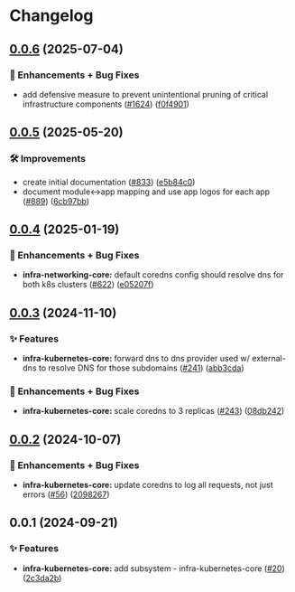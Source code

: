 # Changelog

## [0.0.6](https://github.com/ppat/homelab-ops-kubernetes-apps/compare/infra-kubernetes-core-v0.0.5...infra-kubernetes-core-v0.0.6) (2025-07-04)


### 🚀 Enhancements + Bug Fixes

* add defensive measure to prevent unintentional pruning of critical infrastructure components ([#1624](https://github.com/ppat/homelab-ops-kubernetes-apps/issues/1624)) ([f0f4901](https://github.com/ppat/homelab-ops-kubernetes-apps/commit/f0f4901cbab8f0f98876f5c881a823b96736d4b4))

## [0.0.5](https://github.com/ppat/homelab-ops-kubernetes-apps/compare/infra-kubernetes-core-v0.0.4...infra-kubernetes-core-v0.0.5) (2025-05-20)


### 🛠 Improvements

* create initial documentation ([#833](https://github.com/ppat/homelab-ops-kubernetes-apps/issues/833)) ([e5b84c0](https://github.com/ppat/homelab-ops-kubernetes-apps/commit/e5b84c03920d34e3055bea987b465e04092af030))
* document module&lt;-&gt;app mapping and use app logos for each app ([#889](https://github.com/ppat/homelab-ops-kubernetes-apps/issues/889)) ([6cb97bb](https://github.com/ppat/homelab-ops-kubernetes-apps/commit/6cb97bb71826434291de7b067983830376f0d12b))

## [0.0.4](https://github.com/ppat/homelab-ops-kubernetes-apps/compare/infra-kubernetes-core-v0.0.3...infra-kubernetes-core-v0.0.4) (2025-01-19)


### 🚀 Enhancements + Bug Fixes

* **infra-networking-core:** default coredns config should resolve dns for both k8s clusters ([#622](https://github.com/ppat/homelab-ops-kubernetes-apps/issues/622)) ([e05207f](https://github.com/ppat/homelab-ops-kubernetes-apps/commit/e05207fb008e79ae74724d143659401db5baeb30))

## [0.0.3](https://github.com/ppat/homelab-ops-kubernetes-apps/compare/infra-kubernetes-core-v0.0.2...infra-kubernetes-core-v0.0.3) (2024-11-10)


### ✨ Features

* **infra-kubernetes-core:** forward dns to dns provider used w/ external-dns to resolve DNS for those subdomains ([#241](https://github.com/ppat/homelab-ops-kubernetes-apps/issues/241)) ([abb3cda](https://github.com/ppat/homelab-ops-kubernetes-apps/commit/abb3cdacb3bcc56cf29c5e9d9be6561b200e8f78))


### 🚀 Enhancements + Bug Fixes

* **infra-kubernetes-core:** scale coredns to 3 replicas ([#243](https://github.com/ppat/homelab-ops-kubernetes-apps/issues/243)) ([08db242](https://github.com/ppat/homelab-ops-kubernetes-apps/commit/08db24205cc2992f890858e4a80d1b6a313ffbba))

## [0.0.2](https://github.com/ppat/homelab-ops-kubernetes-apps/compare/infra-kubernetes-core-v0.0.1...infra-kubernetes-core-v0.0.2) (2024-10-07)


### 🚀 Enhancements + Bug Fixes

* **infra-kubernetes-core:** update coredns to log all requests, not just errors ([#56](https://github.com/ppat/homelab-ops-kubernetes-apps/issues/56)) ([2098267](https://github.com/ppat/homelab-ops-kubernetes-apps/commit/2098267f98e8ad2e6863844d8a58ab2a57cad41f))

## 0.0.1 (2024-09-21)


### ✨ Features

* **infra-kubernetes-core:** add subsystem - infra-kubernetes-core ([#20](https://github.com/ppat/homelab-ops-kubernetes-apps/issues/20)) ([2c3da2b](https://github.com/ppat/homelab-ops-kubernetes-apps/commit/2c3da2beb6b0cc334c0a37075eca93aaa20d33f5))
